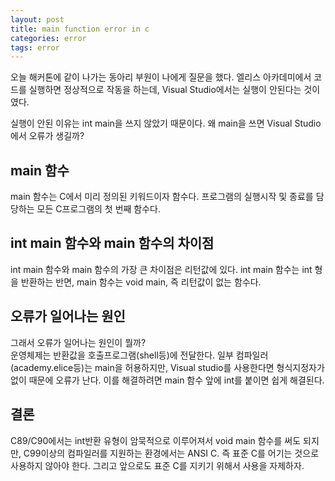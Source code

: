 ```yaml
---
layout: post
title: main function error in c
categories: error
tags: error
---
```


오늘 해커톤에 같이 나가는 동아리 부원이 나에게 질문을 했다.
엘리스 아카데미에서 코드를 실행하면 정상적으로 작동을 하는데,
Visual Studio에서는 실행이 안된다는 것이였다.

실행이 안된 이유는 int main을 쓰지 않았기 때문이다.
왜 main을 쓰면 Visual Studio에서 오류가 생길까?

## main 함수

main 함수는 C에서 미리 정의된 키워드이자 함수다. 프로그램의 실행시작 및 종료를 담당하는 모든 C프로그램의 첫 번째 함수다.

## int main 함수와 main 함수의 차이점

int main 함수와 main 함수의 가장 큰 차이점은 리턴값에 있다. int main 함수는 int 형을 반환하는 반면, main 함수는 void main, 즉 리턴값이 없는 함수다.

## 오류가 일어나는 원인

그래서 오류가 일어나는 원인이 뭘까?  
운영체제는 반환값을 호출프로그램(shell등)에 전달한다. 일부 컴파일러(academy.elice등)는 main을 허용하지만, Visual studio를 사용한다면 형식지정자가 없이 때문에 오류가 난다. 이를 해결하려면 main 함수 앞에 int를 붙이면 쉽게 해결된다.

## 결론

C89/C90에서는 int반환 유형이 암묵적으로 이루어져서 void main 함수를 써도 되지만, C99이상의 컴파일러를 지원하는 환경에서는 ANSI C. 즉 표준 C를 어기는 것으로 사용하지 않아야 한다. 그리고 앞으로도 표준 C를 지키기 위해서 사용을 자제하자.